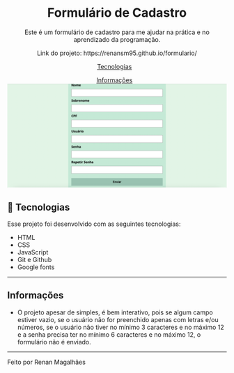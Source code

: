 <h1 align="center"> Formulário de Cadastro </h1>

<p align="center">
Este é um formulário de cadastro para me ajudar na prática e no aprendizado da programação. 
</p>
<p align="center">Link do projeto: https://renansm95.github.io/formulario/</p>

<p align="center">
  <a href="#-tecnologias">Tecnologias</a>&nbsp;&nbsp;&nbsp;
<p align="center">
  <a href="#-tecnologias">Informações</a>&nbsp;&nbsp;&nbsp;
<br>

<img width="1440" alt="Captura de Tela 2023-06-22 às 18 52 07" src="./assets/img/formulario.png">

## 🚀 Tecnologias

Esse projeto foi desenvolvido com as seguintes tecnologias:

- HTML
- CSS
- JavaScript
- Git e Github
- Google fonts

---

## Informações

- O projeto apesar de simples, é bem interativo, pois se algum campo estiver vazio, se o usuário não for preenchido apenas com letras e/ou números, se o usuário não tiver no mínimo 3 caracteres e no máximo 12 e a senha precisa ter no mínimo 6 caracteres e no máximo 12, o formulário não é enviado.

---

Feito por Renan Magalhães
